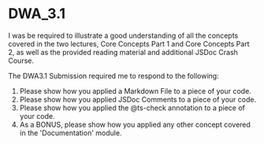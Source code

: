  # DWA_3.1
 
 I was be required to illustrate a good understanding of all the concepts covered in the two lectures, Core Concepts Part 1 and Core Concepts Part 2, as well as the provided reading material and additional JSDoc Crash Course. 

 

The DWA3.1 Submission required me to respond to the following:

1. Please show how you applied a Markdown File to a piece of your code.
2. Please show how you applied JSDoc Comments to a piece of your code.
3. Please show how you applied the @ts-check annotation to a piece of your code.
4. As a BONUS, please show how you applied any other concept covered in the 'Documentation' module.
